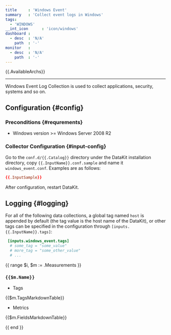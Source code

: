 ```yaml
---
title     : 'Windows Event'
summary   : 'Collect event logs in Windows'
tags:
  - 'WINDOWS'
__int_icon      : 'icon/windows'
dashboard :
  - desc  : 'N/A'
    path  : '-'
monitor   :
  - desc  : 'N/A'
    path  : '-'
---
```



{{.AvailableArchs}}

---

Windows Event Log Collection is used to collect applications, security, systems and so on.

## Configuration {#config}

### Preconditions {#requrements}

- Windows version >= Windows Server 2008 R2

### Collector Configuration {#input-config}

Go to the `conf.d/{{.Catalog}}` directory under the DataKit installation directory, copy `{{.InputName}}.conf.sample` and name it `windows_event.conf`. Examples are as follows:

```toml
{{.InputSample}}
```

After configuration, restart DataKit.

## Logging {#logging}

For all of the following data collections, a global tag named `host` is appended by default (the tag value is the host name of the DataKit), or other tags can be specified in the configuration through `[inputs.{{.InputName}}.tags]`:

``` toml
 [inputs.windows_event.tags]
  # some_tag = "some_value"
  # more_tag = "some_other_value"
  # ...
```

{{ range $i, $m := .Measurements }}

### `{{$m.Name}}`

- Tags

{{$m.TagsMarkdownTable}}

- Metrics

{{$m.FieldsMarkdownTable}}

{{ end }}

